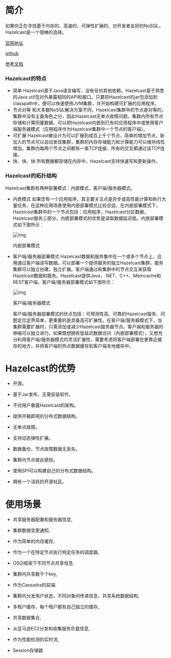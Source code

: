 # 简介

如果你正在寻找基于内存的、高速的、可弹性扩展的、对开发者友好的NoSQL，Hazelcast是一个很棒的选择。

[官网地址](https://hazelcast.org/imdg/download/)

[github](https://github.com/hazelcast/hazelcast)

[参考文档](https://docs.hazelcast.org/docs/latest/manual/html-single/index.html)

### Hazelcast的特点

- 简单
   Hazelcast基于Java语言编写，没有任何其他依赖。Hazelcast基于熟悉的Java util包对外暴露相同的API和接口。只要将Hazelcast的jar包添加到classpath中，便可以快速使用JVM集群，并开始构建可扩展的应用程序。
- 节点对等
   和大多数NoSQL解决方案不同，Hazelcast集群中的节点是对等的，集群中没有主备角色之分，因此Hazelcast无单点故障问题。集群内所有节点存储和计算同量数据。可以把Hazelcast内嵌到已有的应用程序中或使用客户端服务器模式（应用程序作为Hazelcast集群中一个节点的客户端）。
- 可扩展
   Hazelcast被设计为可以扩展到成百上千个节点，简单的增加节点，新加入的节点可以自动发现集群，集群的内存存储能力和计算能力可以维持线性增加。集群内每两个节点之间都有一条TCP连接，所有的交互都通过该TCP连接。
- 快、快、快
   所有数据都存储在内存中，Hazelcast支持快速写和更新操作。

### Hazelcast的拓扑结构

Hazelcast集群有两种部署模式：内嵌模式，客户端/服务器模式。

- 内嵌模式
   如果您有一个应用程序，其主要关注点是异步或高性能计算和执行大量任务，在这种应用场景使用内嵌部署模式比较合适，在内嵌部署模式下，Hazelcast集群中的一个节点包括：应用程序，Hazelcast分区数据，Hazelcast服务三部分。内嵌部署模式的优势是读取数据延迟低。内嵌部署模式如下图所示：

  ![img](https:////upload-images.jianshu.io/upload_images/5522013-b6e860dd6a84532d.png?imageMogr2/auto-orient/strip|imageView2/2/w/334/format/webp)

  内嵌部署模式

- 客户端/服务器部署模式
   Hazelcast数据和服务集中在一个或多个节点上，应用通过客户端读写数据。可以部署一个提供服务的独立Hazelcast集群，服务集群可以独立创建，独立扩展。客户端通过和集群中的节点交互来获取Hazelcast数据和服务。Hazelcast提供Java，.NET、C++、Memcache和REST客户端。客户端/服务器部署模式如下图所示：

  ![img](https:////upload-images.jianshu.io/upload_images/5522013-5405249dad8fcdf4.png?imageMogr2/auto-orient/strip|imageView2/2/w/507/format/webp)

  客户端/服务器模式

  客户端/服务器部署模式的优点包括：可预测性高、可靠的Hazelcast服务、问题定位定界简单，更重要的是具备高可扩展性。在客户端/服务器模式下，当集群需要扩展时，只需添加或减少Hazelcast服务器节点。客户端和服务器的伸缩可以独立进行。如果既想拥有低延迟数据访问（内嵌部署模式），又想充分利用客户端/服务器模式的灵活扩展性，需要考虑将客户端部署在更靠近缓存的地方，并将客户端的热点数据缓存到客户端本地缓存中。



# Hazelcast的优势

- 开源。

- 基于Jar发布，无需安装软件。

- 不对用户暴露Hazelcast的架构。

- 提供开箱即用的分布式数据结构。

- 无单点故障。

- 支持动态弹性扩展。

- 数据备份，节点故障数据无丢失。

- 集群内节点彼此感知。

- 使用SPI可以构建自己的分布式数据结构。

- 拥有一个活跃的开源社区。

  

# 使用场景

- 共享服务器配置和服务器信息,

- 集群数据变更通知,

- 作为简单的内存缓存,

- 作为一个在特定节点执行特定任务的调度器,

- OSGI框架下不同节点共享信息.

- 集群内共享数千个key,

- 作为Cassadra的前端.

- 集群内分发用户状态，不同对象间传递信息，共享系统数据结构,

- 多租户缓存，每个租户都有自己独立的缓存,

- 共享数据集合,

- 从亚马逊EC2分发和收集服务负载信息,

- 作为性能检测的实时流,

- Session存储器

